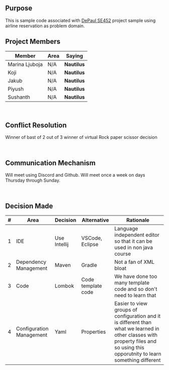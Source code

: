 ## Purpose
This is sample code associated with [DePaul SE452](http://www.cdm.depaul.edu/academics/pages/courseinfo.aspx?Subject=SE&CatalogNbr=452) project sample using airline reservation as problem domain.
<br>

## Project Members

| Member         | Area | Saying |
|----------------|------| --- |
| Marina Ljuboja | N/A  | <b>Nautilus</b>
| Koji           | N/A  | <b>Nautilus</b>
| Jakub          | N/A  | <b>Nautilus</b>
| Piyush         | N/A  | <b>Nautilus</b>
| Sushanth       | N/A  | <b>Nautilus</b>

<br/>

## Conflict Resolution
Winner of bast of 2 out of 3 winner of virtual Rock paper scissor decision

<br/>

## Communication Mechanism
Will meet using Discord and Github.  Will meet once a week on days Thursday through Sunday.

<br/>

## Decision Made
| # | Area  | Decision      | Alternative        | Rationale
| ----------- | ----------- |---------------|--------------------|--- |
| 1 | IDE | Use Intellij  | VSCode, Eclipse    | Language independent editor so that it can be used in non java course
| 2 | Dependency Management  | Maven         | Gradle             | Not a fan of XML bloat
| 3 | Code  | Lombok        | Code template code | We have done too many template code and so don't need to learn that
| 4 | Configuration Management  | Yaml          | Properties         | Easier to view groups of configuration and it is different than what we learned in other classes with property files and so using this opporutnity to learn something different


